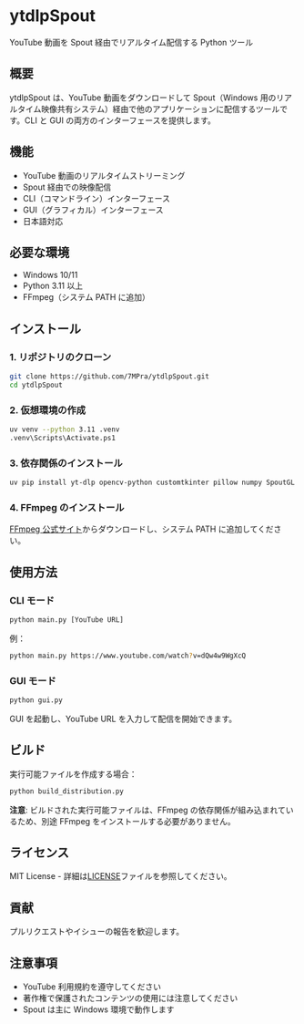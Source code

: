 # ytdlpSpout

YouTube 動画を Spout 経由でリアルタイム配信する Python ツール

## 概要

ytdlpSpout は、YouTube 動画をダウンロードして Spout（Windows 用のリアルタイム映像共有システム）経由で他のアプリケーションに配信するツールです。CLI と GUI の両方のインターフェースを提供します。

## 機能

- YouTube 動画のリアルタイムストリーミング
- Spout 経由での映像配信
- CLI（コマンドライン）インターフェース
- GUI（グラフィカル）インターフェース
- 日本語対応

## 必要な環境

- Windows 10/11
- Python 3.11 以上
- FFmpeg（システム PATH に追加）

## インストール

### 1. リポジトリのクローン

```bash
git clone https://github.com/7MPra/ytdlpSpout.git
cd ytdlpSpout
```

### 2. 仮想環境の作成

```bash
uv venv --python 3.11 .venv
.venv\Scripts\Activate.ps1
```

### 3. 依存関係のインストール

```bash
uv pip install yt-dlp opencv-python customtkinter pillow numpy SpoutGL
```

### 4. FFmpeg のインストール

[FFmpeg 公式サイト](https://ffmpeg.org/download.html)からダウンロードし、システム PATH に追加してください。

## 使用方法

### CLI モード

```bash
python main.py [YouTube URL]
```

例：

```bash
python main.py https://www.youtube.com/watch?v=dQw4w9WgXcQ
```

### GUI モード

```bash
python gui.py
```

GUI を起動し、YouTube URL を入力して配信を開始できます。

## ビルド

実行可能ファイルを作成する場合：

```bash
python build_distribution.py
```

**注意**: ビルドされた実行可能ファイルは、FFmpeg の依存関係が組み込まれているため、別途 FFmpeg をインストールする必要がありません。

## ライセンス

MIT License - 詳細は[LICENSE](LICENSE)ファイルを参照してください。

## 貢献

プルリクエストやイシューの報告を歓迎します。

## 注意事項

- YouTube 利用規約を遵守してください
- 著作権で保護されたコンテンツの使用には注意してください
- Spout は主に Windows 環境で動作します
